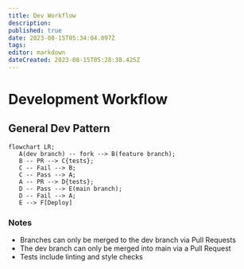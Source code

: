 ```yaml
---
title: Dev Workflow
description: 
published: true
date: 2023-08-15T05:34:04.097Z
tags: 
editor: markdown
dateCreated: 2023-08-15T05:28:38.425Z
---
```


# Development Workflow

## General Dev Pattern


```mermaid
flowchart LR;
   A(dev branch) -- fork --> B(feature branch);
   B -- PR --> C{tests};
   C -- Fail --> B;
   C -- Pass --> A;
   A -- PR --> D{tests};
   D -- Pass --> E(main branch);
   D -- Fail --> A;
   E --> F[Deploy]
```


### Notes

* Branches can only be merged to the dev branch via Pull Requests
* The dev branch can only be merged into main via a Pull Request
* Tests include linting and style checks